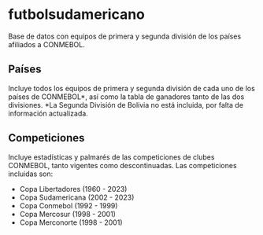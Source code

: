 # futbolsudamericano
Base de datos con equipos de primera y segunda división de los países afiliados a CONMEBOL.
## Países
Incluye todos los equipos de primera y segunda división de cada uno de los países de CONMEBOL*, así como la tabla de ganadores tanto de las dos divisiones.
*La Segunda División de Bolivia no está incluida, por falta de información actualizada.
## Competiciones
Incluye estadísticas y palmarés de las competiciones de clubes CONMEBOL, tanto vigentes como descontinuadas. Las competiciones incluidas son:
* Copa Libertadores (1960 - 2023)
* Copa Sudamericana (2002 - 2023)
* Copa Conmebol (1992 - 1999)
* Copa Mercosur (1998 - 2001)
* Copa Merconorte (1998 - 2001)

